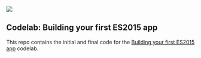 ![](https://cloud.githubusercontent.com/assets/110953/7877439/6a69d03e-0590-11e5-9fac-c614246606de.png)
## Codelab: Building your first ES2015 app

This repo contains the initial and final code for the [Building your first ES2015 app](http://www.code-labs.io/codelabs/es2015) codelab.

